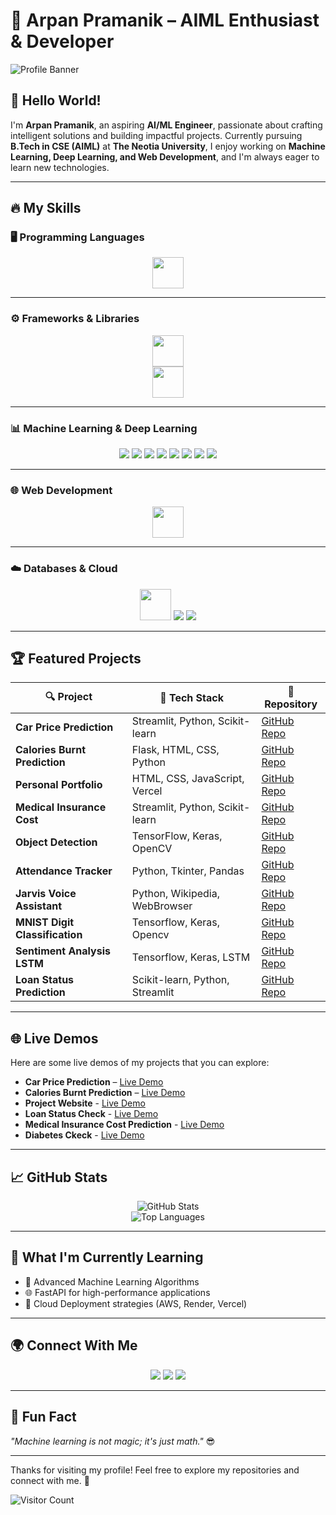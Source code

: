 # 🚀 Arpan Pramanik – AIML Enthusiast & Developer  

![Profile Banner](https://img.shields.io/badge/AI%20ML%20Enthusiast-Transforming%20Ideas%20Into%20Reality-blue?style=for-the-badge)

## 👋 Hello World!  

I'm **Arpan Pramanik**, an aspiring **AI/ML Engineer**, passionate about crafting intelligent solutions and building impactful projects. Currently pursuing **B.Tech in CSE (AIML)** at **The Neotia University**, I enjoy working on **Machine Learning, Deep Learning, and Web Development**, and I'm always eager to learn new technologies.  

---

## 🔥 My Skills  

### 🖥️ Programming Languages  

<p align="center">
  <img src="https://skillicons.dev/icons?i=python,c,java,js,r" height="50"/>
</p>

---

### ⚙️ Frameworks & Libraries  

<p align="center">
  <img src="https://skillicons.dev/icons?i=nodejs,react,express,nextjs,flask" height="50"/></br>
                                                                                          
  <img src="https://img.shields.io/badge/Streamlit-FF4B5C?style=for-the-badge&logo=streamlit&logoColor=white" height="50"/>
</p>

---

### 📊 Machine Learning & Deep Learning  

<p align="center">
  <img src="https://img.shields.io/badge/TensorFlow-FF6F00?style=for-the-badge&logo=tensorflow&logoColor=white" />
  <img src="https://img.shields.io/badge/Keras-D00000?style=for-the-badge&logo=keras&logoColor=white" />
  <img src="https://img.shields.io/badge/Scikit--learn-F7931E?style=for-the-badge&logo=scikit-learn&logoColor=white" />
  <img src="https://img.shields.io/badge/Pandas-150458?style=for-the-badge&logo=pandas&logoColor=white" />
  <img src="https://img.shields.io/badge/NumPy-013243?style=for-the-badge&logo=numpy&logoColor=white" />
  <img src="https://img.shields.io/badge/Matplotlib-11557C?style=for-the-badge&logo=plotly&logoColor=white" />
  <img src="https://img.shields.io/badge/Seaborn-009688?style=for-the-badge" />
  <img src="https://img.shields.io/badge/SciPy-8CAAE6?style=for-the-badge&logo=scipy&logoColor=white" />
</p>

---

### 🌐 Web Development  

<p align="center">
  <img src="https://skillicons.dev/icons?i=html,css,js,flask" height="50"/>
</p>

---

### ☁️ Databases & Cloud  

<p align="center">
  <img src="https://skillicons.dev/icons?i=mysql,aws" height="50"/>
  <img src="https://img.shields.io/badge/Render-46E3B7?style=for-the-badge&logo=render&logoColor=white" />
  <img src="https://img.shields.io/badge/Vercel-000000?style=for-the-badge&logo=vercel&logoColor=white" />
</p>

---

## 🏆 Featured Projects  

| 🔍 Project                | 🚀 Tech Stack                  | 🔗 Repository                                                                 |
|--------------------------|-------------------------------|------------------------------------------------------------------------------|
| **Car Price Prediction**  | Streamlit, Python, Scikit-learn | [GitHub Repo](https://github.com/arpanpramanik2003/Car-Price-Prediction-Streamlit.git)  |
| **Calories Burnt Prediction** | Flask, HTML, CSS, Python | [GitHub Repo](https://github.com/arpanpramanik2003/Calories_Burnt_Prediction_Using_Flask.git) |
| **Personal Portfolio**    | HTML, CSS, JavaScript, Vercel  | [GitHub Repo](https://github.com/arpanpramanik2003/project-website.git)  |
| **Medical Insurance Cost** | Streamlit, Python, Scikit-learn | [GitHub Repo](https://github.com/arpanpramanik2003/medical-insurance-cost-prediction.git) |
| **Object Detection**      | TensorFlow, Keras, OpenCV     | [GitHub Repo](https://github.com/arpanpramanik2003/object-detection-resnet50.git) |
| **Attendance Tracker**    | Python, Tkinter, Pandas       | [GitHub Repo](https://github.com/arpanpramanik2003/attendance-tracker.git) |
| **Jarvis Voice Assistant** | Python, Wikipedia, WebBrowser | [GitHub Repo](https://github.com/arpanpramanik2003/jarvis-voice-assistant.git) |
| **MNIST Digit Classification** | Tensorflow, Keras, Opencv | [GitHub Repo](https://github.com/arpanpramanik2003/mnist-digit-classification.git) |
| **Sentiment Analysis LSTM** | Tensorflow, Keras, LSTM | [GitHub Repo](https://github.com/arpanpramanik2003/sentiment-analysis-lstm.git) |
| **Loan Status Prediction** | Scikit-learn, Python, Streamlit | [GitHub Repo](https://github.com/arpanpramanik2003/loan-status-prediction.git)

---

## 🌐 Live Demos  

Here are some live demos of my projects that you can explore:

- **Car Price Prediction** – [Live Demo](https://car-price-prediction-streamlit-render.onrender.com/)
- **Calories Burnt Prediction** – [Live Demo](https://calories-burnt-prediction-fe8m.onrender.com/)
- **Project Website** - [Live Demo](https://project-website-three.vercel.app/)
- **Loan Status Check** - [Live Demo](https://loan-status-prediction-2upm.onrender.com/)
- **Medical Insurance Cost Prediction** - [Live Demo](https://medical-insurance-render-arpan.onrender.com/)
- **Diabetes Ckeck** - [Live Demo](https://diabetes-prediction-render-arpan.onrender.com/)
---

## 📈 GitHub Stats  

<div align="center">

![GitHub Stats](https://github-readme-stats.vercel.app/api?username=arpanpramanik2003&show_icons=true&theme=tokyonight&count_private=true)  
![Top Languages](https://github-readme-stats.vercel.app/api/top-langs/?username=arpanpramanik2003&layout=compact&theme=tokyonight)  

</div>

---

## 🌱 What I'm Currently Learning  

- 🧠 Advanced Machine Learning Algorithms  
- 🌐 FastAPI for high-performance applications  
- 🚀 Cloud Deployment strategies (AWS, Render, Vercel)  

---

## 🌍 Connect With Me  

<p align="center">
  <a href="mailto:pramanikarpan089@gmail.com"><img src="https://img.shields.io/badge/Email-D14836?style=for-the-badge&logo=gmail&logoColor=white" /></a>
  <a href="https://www.linkedin.com/in/arpan-pramanik-6a409228a"><img src="https://img.shields.io/badge/LinkedIn-blue?style=for-the-badge&logo=linkedin&logoColor=white" /></a>
  <a href="https://github.com/arpanpramanik2003"><img src="https://img.shields.io/badge/GitHub-181717?style=for-the-badge&logo=github&logoColor=white" /></a>
</p>

---

## 🎯 Fun Fact  

_"Machine learning is not magic; it's just math."_ 😎  

---

Thanks for visiting my profile! Feel free to explore my repositories and connect with me. 🚀

![Visitor Count](https://komarev.com/ghpvc/?username=arpanpramanik2003&color=green)
